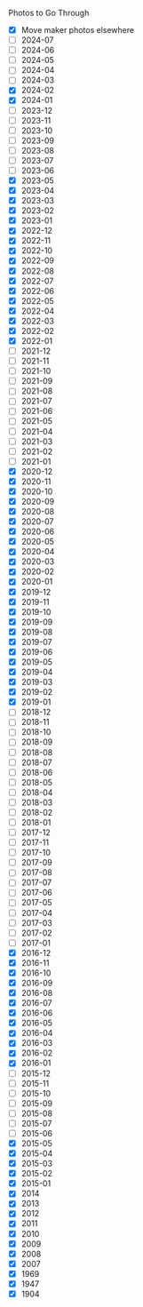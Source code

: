 Photos to Go Through
- [x] Move maker photos elsewhere
- [ ]  2024-07
- [ ]  2024-06
- [ ]  2024-05
- [ ]  2024-04
- [ ]  2024-03
- [x]  2024-02
- [x]  2024-01
- [ ]  2023-12
- [ ]  2023-11
- [ ]  2023-10
- [ ]  2023-09
- [ ]  2023-08
- [ ]  2023-07
- [ ]  2023-06
- [x]  2023-05
- [x]  2023-04
- [x]  2023-03
- [x]  2023-02
- [x]  2023-01
- [x]  2022-12
- [x]  2022-11
- [x]  2022-10
- [x]  2022-09
- [x]  2022-08
- [x]  2022-07
- [x]  2022-06
- [x]  2022-05
- [x]  2022-04
- [x]  2022-03
- [x]  2022-02
- [x]  2022-01
- [ ]  2021-12
- [ ]  2021-11
- [ ]  2021-10
- [ ]  2021-09
- [ ]  2021-08
- [ ]  2021-07
- [ ]  2021-06
- [ ]  2021-05
- [ ]  2021-04
- [ ]  2021-03
- [ ]  2021-02
- [ ]  2021-01
- [x]  2020-12
- [x]  2020-11
- [x]  2020-10
- [x]  2020-09
- [x]  2020-08
- [x]  2020-07
- [x]  2020-06
- [x]  2020-05
- [x]  2020-04
- [x]  2020-03
- [x]  2020-02
- [x]  2020-01
- [x]  2019-12
- [x]  2019-11
- [x]  2019-10
- [x]  2019-09
- [x]  2019-08
- [x]  2019-07
- [x]  2019-06
- [x]  2019-05
- [x]  2019-04
- [x]  2019-03
- [x]  2019-02
- [x]  2019-01
- [ ]  2018-12
- [ ]  2018-11
- [ ]  2018-10
- [ ]  2018-09
- [ ]  2018-08
- [ ]  2018-07
- [ ]  2018-06
- [ ]  2018-05
- [ ]  2018-04
- [ ]  2018-03
- [ ]  2018-02
- [ ]  2018-01
- [ ]  2017-12
- [ ]  2017-11
- [ ]  2017-10
- [ ]  2017-09
- [ ]  2017-08
- [ ]  2017-07
- [ ]  2017-06
- [ ]  2017-05
- [ ]  2017-04
- [ ]  2017-03
- [ ]  2017-02
- [ ]  2017-01
- [x]  2016-12
- [x]  2016-11
- [x]  2016-10
- [x]  2016-09
- [x]  2016-08
- [x]  2016-07
- [x]  2016-06
- [x]  2016-05
- [x]  2016-04
- [x]  2016-03
- [x]  2016-02
- [x]  2016-01
- [ ]  2015-12
- [ ]  2015-11
- [ ]  2015-10
- [ ]  2015-09
- [ ]  2015-08
- [ ]  2015-07
- [ ]  2015-06
- [x]  2015-05
- [x]  2015-04
- [x]  2015-03
- [x]  2015-02
- [x]  2015-01
- [x]  2014
- [x]  2013
- [x]  2012
- [x]  2011
- [x]  2010
- [x]  2009
- [x]  2008
- [x]  2007
- [x]  1969
- [x]  1947
- [x]  1904
